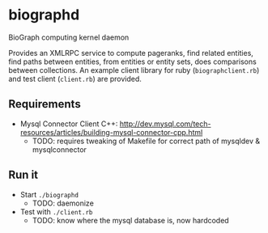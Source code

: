 biographd
=========

BioGraph computing kernel daemon

Provides an XMLRPC service to compute pageranks, find related entities, find paths between entities, from entities or entity sets, does comparisons between collections. An example client library for ruby (`biographclient.rb`) and test client (`client.rb`) are provided.


Requirements
------------

* Mysql Connector Client C++: http://dev.mysql.com/tech-resources/articles/building-mysql-connector-cpp.html
    * TODO: requires tweaking of Makefile for correct path of mysqldev & mysqlconnector

Run  it
-------

* Start `./biographd`
    * TODO: daemonize
* Test with `./client.rb`
    * TODO: know where the mysql database is, now hardcoded
